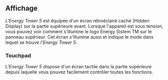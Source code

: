 ## Affichage 

*L'Energy Tower 5* est équipée d'un écran rétroéclairé caché (Hidden Display) sur la partie supérieure avant. 
Lorsque l'appareil est sous tension, vous pouvez voir comment s’illumine le logo Energy Sistem TM  sur le panneau supérieur. Cet écran s'illumine aussi et indique le mode dans lequel se trouve *l'Energy Tower 5*. 

### Touchpad

*L'Energy Tower 5* dispose d'un écran tactile dans la partie supérieure  depuis laquelle vous pouvez facilement contrôler toutes les fonctions.
